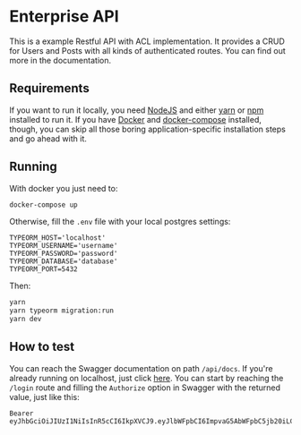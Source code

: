 # Enterprise API

This is a example Restful API with ACL implementation. It provides a CRUD for Users and Posts with all kinds of authenticated routes. You can find out more in the documentation.

## Requirements

If you want to run it locally, you need [NodeJS](https://nodejs.org/en/) and either [yarn](https://yarnpkg.com/) or [npm](https://www.npmjs.com/) installed to run it. If you have [Docker](https://docs.docker.com/engine/) and [docker-compose](https://docs.docker.com/compose/install/) installed, though, you can skip all those boring application-specific installation steps and go ahead with it.

## Running

With docker you just need to:

```bash
docker-compose up
```

Otherwise, fill the `.env` file with your local postgres settings:

```env
TYPEORM_HOST='localhost'
TYPEORM_USERNAME='username'
TYPEORM_PASSWORD='password'
TYPEORM_DATABASE='database'
TYPEORM_PORT=5432
```

Then:

```bash
yarn
yarn typeorm migration:run
yarn dev
```

## How to test

You can reach the Swagger documentation on path `/api/docs`. If you're already running on localhost, just click [here](http://localhost:3333/api/docs). You can start by reaching the `/login` route and filling the `Authorize` option in Swagger with the returned value, just like this:

```text
Bearer eyJhbGciOiJIUzI1NiIsInR5cCI6IkpXVCJ9.eyJlbWFpbCI6ImpvaG5AbWFpbC5jb20iLCJpYXQiOjE2Mzg1Mzg2MTIsImV4cCI6MTYzODYyNTAxMiwic3ViIjoiZjA2ZWVmZjctNzBjZC00MjJiLTkzZTYtYjM4MWZkZWExY2QxIn0.d7iESHjsLav3CElty7695w7OFVcdTwU0VmZqgrU3Ogc
```
